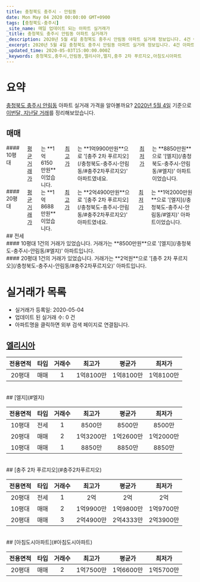 ```yaml
---
title: 충청북도 충주시 - 안림동
date: Mon May 04 2020 00:00:00 GMT+0900
tags: [충청북도-충주시]
_site_name: 매일 업데이트 되는 아파트 실거래가
_title: 충청북도 충주시 안림동 아파트 실거래가
_description: 2020년 5월 4일 충청북도 충주시 안림동 아파트 실거래 정보입니다. 4건 아파트 정보가 있습니다.
_excerpt: 2020년 5월 4일 충청북도 충주시 안림동 아파트 실거래 정보입니다. 4건 아파트 정보가 있습니다.
_updated_time: 2020-05-03T15:00:00.000Z
_keywords: 충청북도,충주시,안림동,엘리시아,엘지,충주 2차 푸르지오,아침도시아파트
---
```





# 요약
<ins>충청북도 충주시 안림동</ins> 아파트 실거래 가격을 알아볼까요? <ins>2020년 5월 4일</ins> 기준으로 <ins>이번달, 지난달 거래</ins>를 정리해보았습니다.

## 매매
<div class="container">
<div class="six columns" markdown="1">
#### 10평대
<ins>평균 거래가</ins>는 **1억6150만원**이었습니다. <ins>최고가</ins>는 **1억9900만원**으로 '[충주 2차 푸르지오](/충청북도-충주시-안림동/#충주2차푸르지오)' 아파트였네요. <ins>최저가</ins>는 **8850만원**으로 '[엘지](/충청북도-충주시-안림동/#엘지)' 아파트이었습니다.
</div>
<div class="six columns" markdown="1">
#### 20평대
<ins>평균 거래가</ins>는 **1억8688만원**이었습니다. <ins>최고가</ins>는 **2억4900만원**으로 '[충주 2차 푸르지오](/충청북도-충주시-안림동/#충주2차푸르지오)' 아파트였네요. <ins>최저가</ins>는 **1억2000만원**으로 '[엘지](/충청북도-충주시-안림동/#엘지)' 아파트이었습니다.
</div>
</div>
## 전세
<div class="container">
<div class="six columns" markdown="1">
#### 10평대
1건의 거래가 있었습니다. 거래가는 **8500만원**으로 '[엘지](/충청북도-충주시-안림동/#엘지)' 아파트입니다.
</div>
<div class="six columns" markdown="1">
#### 20평대
1건의 거래가 있었습니다. 거래가는 **2억원**으로 '[충주 2차 푸르지오](/충청북도-충주시-안림동/#충주2차푸르지오)' 아파트입니다.
</div>
</div>



# 실거래가 목록
- 실거래가 등록일: 2020-05-04
- 업데이트 된 실거래 수: 0 건
- 아파트명을 클릭하면 외부 검색 페이지로 연결됩니다.

## [엘리시아](#엘리시아)

|전용면적|타입|거래수|최고가|평균가|최저가|
|:---:|:---:|:---:|:---:|:---:|:---:|
|20평대|<span class="deal-type-1">매매</span>|1|1억8100만|1억8100만|1억8100만|

<br/>
## [엘지](#엘지)

|전용면적|타입|거래수|최고가|평균가|최저가|
|:---:|:---:|:---:|:---:|:---:|:---:|
|10평대|<span class="deal-type-2">전세</span>|1|8500만|8500만|8500만|
|20평대|<span class="deal-type-1">매매</span>|2|1억3200만|1억2600만|1억2000만|
|10평대|<span class="deal-type-1">매매</span>|1|8850만|8850만|8850만|

<br/>
## [충주 2차 푸르지오](#충주2차푸르지오)

|전용면적|타입|거래수|최고가|평균가|최저가|
|:---:|:---:|:---:|:---:|:---:|:---:|
|20평대|<span class="deal-type-2">전세</span>|1|2억|2억|2억|
|10평대|<span class="deal-type-1">매매</span>|2|1억9900만|1억9800만|1억9700만|
|20평대|<span class="deal-type-1">매매</span>|3|2억4900만|2억4333만|2억3900만|

<br/>
## [아침도시아파트](#아침도시아파트)

|전용면적|타입|거래수|최고가|평균가|최저가|
|:---:|:---:|:---:|:---:|:---:|:---:|
|20평대|<span class="deal-type-1">매매</span>|2|1억7500만|1억6600만|1억5700만|

<br/>



